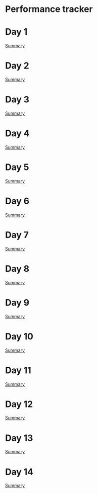 # Performance tracker

# Day 1

[Summary]()

# Day 2

[Summary]()

# Day 3

[Summary]()

# Day 4

[Summary]()

# Day 5

[Summary]()

# Day 6

[Summary]()

# Day 7

[Summary]()

# Day 8

[Summary]()

# Day 9

[Summary]()

# Day 10

[Summary]()

# Day 11

[Summary]()

# Day 12

[Summary]()

# Day 13

[Summary]()

# Day 14

[Summary]()

